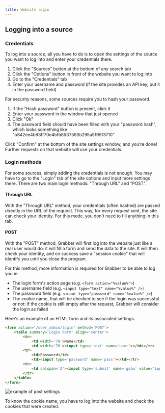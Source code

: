 ```yaml
---
title: Website login
---
```



## Logging into a source

### Credentials

To log into a source, all you have to do is to open the settings of the source you want to log into and enter your credentials there.

1. Click the "Sources" button at the bottom of any search tab
2. Click the "Options" button in front of the website you want to log into
3. Go to the "Credentials" tab
4. Enter your username and password (if the site provides an API key, put it in the password field)

For security reasons, some sources require you to hash your password.

1. If the "Hash password" button is present, click it
2. Enter your password in the window that just opened
3. Click "Ok"
4. The password field should have been filled with your "password hash", which looks something like "b842ee4b63ff70e4bfb8537593b295a5f95f3710"

Click "Confirm" at the bottom of the site settings window, and you're done! Further requests on that website will use your credentials.

### Login methods

For some sources, simply adding the credentials is not enough. You may have to go to the "Login" tab of the site options and input more settings there. There are two main login methods: "Through URL" and "POST".

#### Through URL

With the "Through URL" method, your credentials (often hashed) are passed directly in the URL of the request. This way, for every request sent, the site can check your identity. For this mode, you don't need to fill anything in this tab.

#### POST

With the "POST" method, Grabber will first log into the website just like a real user would do: it will fill a form and send the data to the site. It will then check your identity, and on success save a "session cookie" that will identify you until you close the program.

For this method, more information is required for Grabber to be able to log you in:
* The login form's action page (e.g. `<form action="%value%">`)
* The username field (e.g. `<input type="text" name="%value%" />`)
* The password field (e.g. `<input type="password" name="%value%" />`)
* The cookie name, that will be checked to see if the login was successful or not: if the cookie is still empty after the request, Grabber will consider the login as failed

Here's an example of an HTML form and its associated settings.

```html
<form action='/user_admin/login' method='POST'>
    <table summary='Login Form' align='center'>
        <tr>
            <td width='70'>Name</td>
            <td width='70'><input type='text' name='user'></td></tr>
        <tr>
            <td>Password</td>
            <td><input type='password' name='pass'></td></tr>
        <tr>
            <td colspan='2'><input type='submit' name='gobu' value='Log In'></td>
        </tr>
    </table>
</form>
```

![example of post settings](img/login-example-post-settings.png)

To know the cookie name, you have to log into the website and check the cookies that were created.